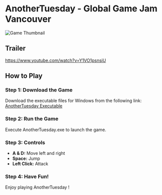 # AnotherTuesday - Global Game Jam Vancouver

![Game Thumbnail](https://github.com/kallui/AnotherTuesday/assets/90471072/3657f4a1-b266-442c-9002-1298550b35fd)

## Trailer
https://www.youtube.com/watch?v=Y1VO1psnsiU

## How to Play

### Step 1: Download the Game
Download the executable files for Windows from the following link:
[AnotherTuesday Executable](https://drive.google.com/file/d/1bvMKx6HL_WoPJRrcO_d0e8xTSpeyF9Ho/view?usp=drive_link)

### Step 2: Run the Game
Execute AnotherTuesday.exe to launch the game.

### Step 3: Controls
- **A & D:** Move left and right
- **Space:** Jump
- **Left Click:** Attack

### Step 4: Have Fun!
Enjoy playing AnotherTuesday !
